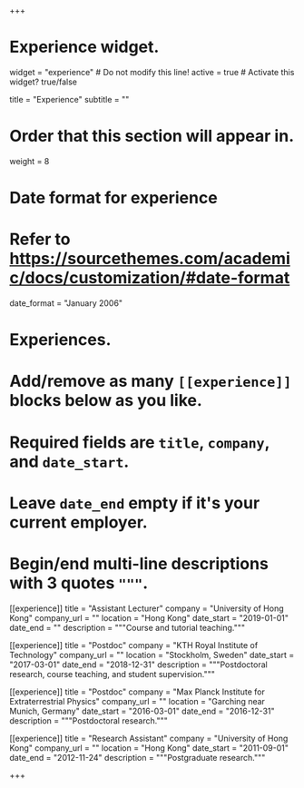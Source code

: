 +++
# Experience widget.
widget = "experience"  # Do not modify this line!
active = true  # Activate this widget? true/false

title = "Experience"
subtitle = ""

# Order that this section will appear in.
weight = 8

# Date format for experience
#   Refer to https://sourcethemes.com/academic/docs/customization/#date-format
date_format = "January 2006"

# Experiences.
#   Add/remove as many `[[experience]]` blocks below as you like.
#   Required fields are `title`, `company`, and `date_start`.
#   Leave `date_end` empty if it's your current employer.
#   Begin/end multi-line descriptions with 3 quotes `"""`.
[[experience]]
  title = "Assistant Lecturer"
  company = "University of Hong Kong"
  company_url = ""
  location = "Hong Kong"
  date_start = "2019-01-01"
  date_end = ""
  description = """Course and tutorial teaching."""

[[experience]]
  title = "Postdoc"
  company = "KTH Royal Institute of Technology"
  company_url = ""
  location = "Stockholm, Sweden"
  date_start = "2017-03-01"
  date_end = "2018-12-31"
  description = """Postdoctoral research, course teaching, and student supervision."""

[[experience]]
  title = "Postdoc"
  company = "Max Planck Institute for Extraterrestrial Physics"
  company_url = ""
  location = "Garching near Munich, Germany"
  date_start = "2016-03-01"
  date_end = "2016-12-31"
  description = """Postdoctoral research."""
  
[[experience]]
  title = "Research Assistant"
  company = "University of Hong Kong"
  company_url = ""
  location = "Hong Kong"
  date_start = "2011-09-01"
  date_end = "2012-11-24"
  description = """Postgraduate research."""

+++
